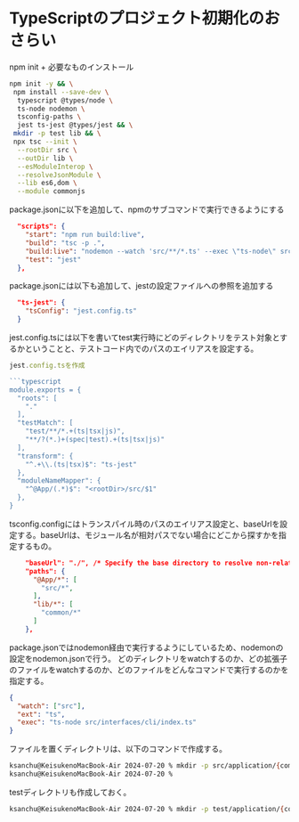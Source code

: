 # TypeScriptのプロジェクト初期化のおさらい

npm init + 必要なものインストール

```zsh
npm init -y && \
 npm install --save-dev \
  typescript @types/node \
  ts-node nodemon \
  tsconfig-paths \
  jest ts-jest @types/jest && \
 mkdir -p test lib && \
 npx tsc --init \
  --rootDir src \
  --outDir lib \
  --esModuleInterop \
  --resolveJsonModule \
  --lib es6,dom \
  --module commonjs
```

package.jsonに以下を追加して、npmのサブコマンドで実行できるようにする

```json
  "scripts": {
    "start": "npm run build:live",
    "build": "tsc -p .",
    "build:live": "nodemon --watch 'src/**/*.ts' --exec \"ts-node\" src/interfaces/cli/index.ts",
    "test": "jest"
  },
```

package.jsonには以下も追加して、jestの設定ファイルへの参照を追加する
```json
  "ts-jest": {
    "tsConfig": "jest.config.ts"
  }
```

jest.config.tsには以下を書いてtest実行時にどのディレクトリをテスト対象とするかということと、テストコード内でのパスのエイリアスを設定する。


```typescript
jest.config.tsを作成

```typescript
module.exports = {
  "roots": [
    "."
  ],
  "testMatch": [
    "test/**/*.+(ts|tsx|js)",
    "**/?(*.)+(spec|test).+(ts|tsx|js)"
  ],
  "transform": {
    "^.+\\.(ts|tsx)$": "ts-jest"
  },
  "moduleNameMapper": {
    "^@App/(.*)$": "<rootDir>/src/$1"
  },
}
```

tsconfig.configにはトランスパイル時のパスのエイリアス設定と、baseUrlを設定する。baseUrlは、モジュール名が相対パスでない場合にどこから探すかを指定するもの。

```json
    "baseUrl": "./", /* Specify the base directory to resolve non-relative module names. */
    "paths": {
      "@App/*": [
        "src/*",
      ],
      "lib/*": [
        "common/*"
      ]
    },
```

package.jsonではnodemon経由で実行するようにしているため、nodemonの設定をnodemon.jsonで行う。
どのディレクトリをwatchするのか、どの拡張子のファイルをwatchするのか、どのファイルをどんなコマンドで実行するのかを指定する。

```json
{
  "watch": ["src"],
  "ext": "ts",
  "exec": "ts-node src/interfaces/cli/index.ts"
}
```

ファイルを置くディレクトリは、以下のコマンドで作成する。

```zsh
ksanchu@KeisukenoMacBook-Air 2024-07-20 % mkdir -p src/application/{commands,services} src/domain/{entities,value-objects,services} src/infrastructure/{config,repositories,utils} src/interfaces/{cli,web}
ksanchu@KeisukenoMacBook-Air 2024-07-20 %
```
testディレクトリも作成しておく。

```zsh
ksanchu@KeisukenoMacBook-Air 2024-07-20 % mkdir -p test/application/{commands,services} test/domain/{entities,value-objects,services} test/infrastructure/{config,repositories,utils} test/interfaces/{cli,web}
```